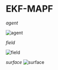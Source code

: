# EKF-MAPF

*agent*

![agent](https://github.com/beixuan-zys/EKF-MAPF/assets/54428021/efa2f3b6-abab-41f0-8867-43709e606a47)

*field*

![field](https://github.com/beixuan-zys/EKF-MAPF/assets/54428021/fb6c7a67-68e2-43d4-ba51-d24c702525d0)

*surface*
![surface](https://github.com/beixuan-zys/EKF-MAPF/assets/54428021/ed6eea5b-d72d-48c3-9c2f-3325d12ee4d7)


